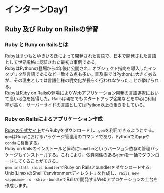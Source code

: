 # インターンDay1

## Ruby 及び Ruby on Railsの学習

### Ruby と Ruby on Railsとは
Rubyはまつもとゆきひろ氏によって開発された言語で、日本で開発された言語として世界規格に認証された最初の事例である。<br>
RubyはPythonの登場から4年後に公開され、オブジェクト指向を導入したインタプリタ型言語であるなど一致する点も多い。普及率ではPythonに大きく劣るが、その理由としては言語仕様の明文化が長らく行われなかったことが挙げられる。<br>
RubyはRuby on Railsの登場によりWebアプリケーション開発の言語選択において高い地位を獲得した。Railsは現在でもスタートアップ企業などを中心に利用率が高く、サーバーサイドの言語としてはPython以上の働きをしている。

### Ruby on Railsによるアプリケーション作成
[Rubyの公式サイト](https://ruby-lang.org/ja/)からRubyをダウンロードし、``gem``を利用できるようにする。``gem``はRubyにおけるパッケージ管理用のコマンドであり、Pythonでの``pip``や``conda``に相当する。<br>
Ruby on Railsのインストールと同時に``bundler``というバージョン依存の管理パッケージもインストールする。これにより、依存関係のあるgemを一括でダウンロードしてくることができる。<br>
```gem install rails bundler```でRuby on Railsとbundlerをダウンロードする。<br>
Unix(Linux)のShellでenvironmentディレクトリを作成し、``rails new <appname> -o -skip--bundle``でRailsで開発するWebアプロケーションの土台を作成します。

